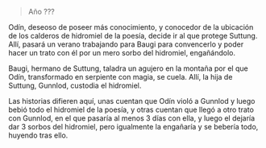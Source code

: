 > Año ???

Odín, deseoso de poseer más conocimiento, y conocedor de la ubicación de los calderos de hidromiel de la poesía, decide ir al que protege Suttung. Allí, pasará un verano trabajando para Baugi para convencerlo y poder hacer un trato con él por un mero sorbo del hidromiel, engañándolo.

Baugi, hermano de Suttung, taladra un agujero en la montaña por el que Odín, transformado en serpiente con magia, se cuela. Allí, la hija de Suttung, Gunnlod, custodia el hidromiel.

Las historias difieren aquí, unas cuentan que Odín violó a Gunnlod y luego bebió todo el hidromiel de la poesía, y otras cuentan que llegó a otro trato con Gunnlod, en el que pasaría al menos 3 días con ella, y luego el dejaría dar 3 sorbos del hidromiel, pero igualmente la engañaría y se bebería todo, huyendo tras ello.